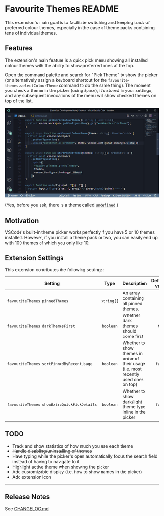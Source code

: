 # Favourite Themes README

This extension's main goal is to facilitate switching and keeping track of preferred colour themes, especially in the case of theme packs containing tens of individual themes.

## Features

The extension's main feature is a quick pick menu showing all installed colour themes with the ability to show preferred ones at the top.

Open the command palette and search for "Pick Theme" to show the picker (or alternatively assign a keyboard shortcut for the `favourite-themes.selectColourTheme` command to do the same thing). The moment you check a theme in the picker (using `Space`), it's stored in your settings, and any subsequent invocations of the menu will show checked themes on top of the list.

![Favourite Themes](images/favourite-themes.gif)

(Yes, before you ask, there is a theme called [`undefined`](https://marketplace.visualstudio.com/items?itemName=christianhg.undefined).)

<!-- ## Requirements -->

## Motivation

VSCode's built-in theme picker works perfectly if you have 5 or 10 themes installed. However, if you install a theme pack or two, you can easily end up with 100 themes of which you only like 10.

## Extension Settings

This extension contributes the following settings:

| Setting                                     |    Type    | Description                                                                          | Default value |
| ------------------------------------------- | :--------: | :----------------------------------------------------------------------------------- | ------------: |
| `favouriteThemes.pinnedThemes`              | `string[]` | An array containing all pinned themes.                                               |          `[]` |
| `favouriteThemes.darkThemesFirst`           | `boolean`  | Whether dark themes should come first                                                |        `true` |
| `favouriteThemes.sortPinnedByRecentUsage`   | `boolean`  | Whether to show themes in order of their usage (i.e. most recently used ones on top) |       `false` |
| `favouriteThemes.showExtraQuickPickDetails` | `boolean`  | Whether to show dark/light theme type inline in the picker                           |       `false` |

<!-- ## Known Issues -->

## TODO

- Track and show statistics of how much you use each theme
- ~~Handle disabling/uninstalling of themes~~
- Have typing while the picker's open automatically focus the search field instead of having to navigate to it
- Highlight active theme when showing the picker
- Add customizable display (i.e. how to show names in the picker)
- Add extension icon

---

## Release Notes

See [CHANGELOG.md](./CHANGELOG.md)

